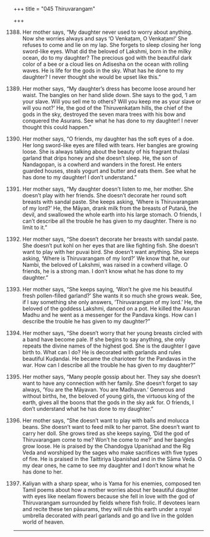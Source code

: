 +++
title = "045 Thiruvarangam"

+++

1388. Her mother says,
      “My daughter never used to worry about anything.
      Now she worries always and says
      ‘O Venkaṭam, O Venkaṭam!’
      She refuses to come and lie on my lap.
      She forgets to sleep closing her long sword-like eyes.
      What did the beloved of Lakshmi,
      born in the milky ocean, do to my daughter?
      The precious god with the beautiful dark color of a bee or a cloud
      lies on Adisesha on the ocean with rolling waves.
      He is life for the gods in the sky.
      What has he done to my daughter?
      I never thought she would be upset like this.”

1389. Her mother says,
      “My daughter’s dress has become loose around her waist.
      The bangles on her hand slide down.
      She says to the god, ‘I am your slave.
      Will you sell me to others?
      Will you keep me as your slave or will you not?’
      He, the god of the Thiruvenkaṭam hills,
      the chief of the gods in the sky,
      destroyed the seven mara trees with his bow
      and conquered the Asurans.
      See what he has done to my daughter!
      I never thought this could happen.”

1390. Her mother says,
      “O friends, my daughter has the soft eyes of a doe.
      Her long sword-like eyes are filled with tears.
      Her bangles are growing loose.
      She is always talking about the beauty
      of his fragrant thulasi garland that drips honey and she doesn’t sleep.
      He, the son of Nandagopan, is a cowherd and wanders in the forest.
      He enters guarded houses, steals yogurt and butter and eats them.
      See what he has done to my daughter!
      I don’t understand.”

1391. Her mother says,
      “My daughter doesn’t listen to me, her mother.
      She doesn’t play with her friends.
      She doesn’t decorate her round soft breasts with sandal paste.
      She keeps asking, ‘Where is Thiruvarangam of my lord?’
      He, the Māyan, drank milk from the breasts of Putanā, the devil,
      and swallowed the whole earth into his large stomach.
      O friends, I can’t describe all the trouble he has given to my daughter.
      There is no limit to it.”

1392. Her mother says,
      “She doesn’t decorate her breasts with sandal paste.
      She doesn’t put kohl on her eyes that are like fighting fish.
      She doesn’t want to play with her puvai bird.
      She doesn’t want anything.
      She keeps asking,
      ‘Where is Thiruvarangam of my lord?’
      We know that he, our Nambi, the beloved of Lakshmi,
      was raised in a cowherd village.
      O friends, he is a strong man.
      I don’t know what he has done to my daughter.”

1393. Her mother says,
      “She keeps saying,
      ‘Won’t he give me his beautiful fresh pollen-filled garland?’
      She wants it so much she grows weak.
      See, if I say something she only answers,
      ‘Thiruvarangam of my lord.’
      He, the beloved of the goddess Lakshmi, danced on a pot.
      He killed the Asuran Madhu
      and he went as a messenger for the Pandava kings.
      How can I describe the trouble he has given to my daughter?”

1394. Her mother says,
      “She doesn’t worry that her young breasts
      circled with a band have become pale.
      If she begins to say anything, she only repeats
      the divine names of the highest god.
      She is the daughter I gave birth to. What can I do?
      He is decorated with garlands and rules beautiful Kuḍandai.
      He became the charioteer for the Pandavas in the war.
      How can I describe all the trouble he has given to my daughter?”

1395. Her mother says,
      “Many people gossip about her.
      They say she doesn’t want to have any connection with her family.
      She doesn’t forget to say always,
      ‘You are the Māyavan. You are Madhavan.’
      Generous and without births,
      he, the beloved of young girls, the virtuous king of the earth,
      gives all the boons that the gods in the sky ask for.
      O friends, I don’t understand what he has done to my daughter.”

1396. Her mother says,
      “She doesn’t want to play with balls and molucca beans.
      She doesn’t want to feed milk to her parrot.
      She doesn’t want to carry her doll.
      She grows tired as she keeps saying,
      ‘Did the god of Thiruvarangam come to me? Won’t he come to me?’
      and her bangles grow loose.
      He is praised by the Chandogya Upanishad and the Rig Veda
      and worshiped by the sages who make sacrifices with five types of fire.
      He is praised in the Taittiriya Upanishad and in the Sāma Veda.
      O my dear ones, he came to see my daughter
      and I don’t know what he has done to her.

1397. Kaliyan with a sharp spear, who is Yama for his enemies,
      composed ten Tamil poems about how a mother
      worries about her beautiful daughter with eyes like neelam flowers
      because she fell in love with the god of Thiruvarangam
      surrounded by fields where fish frolic.
      If devotees learn and recite these ten pāsurams,
      they will rule this earth under a royal umbrella decorated with pearl garlands
      and go and live in the golden world of heaven.
-----------
